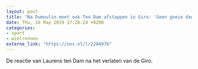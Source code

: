 ```yaml
---
layout: post
title: "Na Dumoulin moet ook Ten Dam afstappen in Giro: 'Geen goeie dagen voor de vriendjes'"
date: Thu, 16 May 2019 17:28:24 +0200
categories: 
- sport 
- wielrennen 
externe_link: "https://nos.nl/l/2284976"
---
```


De reactie van Laurens ten Dam na het verlaten van de Giro.
